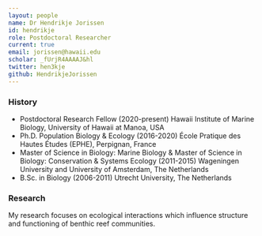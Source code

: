 ```yaml
---
layout: people
name: Dr Hendrikje Jorissen
id: hendrikje
role: Postdoctoral Researcher
current: true
email: jorissen@hawaii.edu
scholar: _fUrjR4AAAAJ&hl
twitter: hen3kje
github: HendrikjeJorissen
---
```


### History

- Postdoctoral Research Fellow (2020-present) Hawaii Institute of Marine Biology, University of Hawaii at Manoa, USA
- Ph.D. Population Biology & Ecology (2016-2020) École Pratique des Hautes Études (EPHE), Perpignan, France
- Master of Science in Biology: Marine Biology & Master of Science in Biology: Conservation & Systems Ecology (2011-2015) Wageningen University and University of Amsterdam, The Netherlands
- B.Sc. in Biology (2006-2011) Utrecht University, The Netherlands


### Research

My research focuses on ecological interactions which influence structure and functioning of benthic reef communities.
